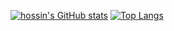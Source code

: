 [![hossin's GitHub stats](https://github-readme-stats-psz8h8y2z-hossinasaadi.vercel.app/api?username=hossinasaadi&count_private=true&show_icons=true&include_all_commits=true)](https://github.com/hossinasaadi)
[![Top Langs](https://github-readme-stats-psz8h8y2z-hossinasaadi.vercel.app/api/top-langs/?username=hossinasaadi&layout=compact&langs_count=10&hide=Perl,SCSS,C,C%2B%2B,Assembly,Objective-C,Jupyter%20Notebook,Shell,TypeScript)](https://github.com/hossinasaadi)
